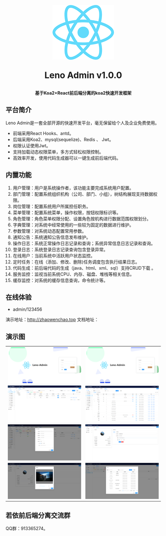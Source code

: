 <p align="center">
	<img alt="logo" src="/remdme-show-imgs/logo.png">
</p>
<h1 align="center" style="margin: 30px 0 30px; font-weight: bold;">Leno Admin v1.0.0</h1>
<h4 align="center">基于Koa2+React前后端分离的koa2快速开发框架</h4>

## 平台简介

Leno Admin是一套全部开源的快速开发平台，毫无保留给个人及企业免费使用。

* 前端采用React Hooks、antd。
* 后端采用Koa2、mysql(sequelize)、Redis 、 Jwt。
* 权限认证使用Jwt。
* 支持加载动态权限菜单，多方式轻松权限控制。
* 高效率开发，使用代码生成器可以一键生成前后端代码。

## 内置功能

1.  用户管理：用户是系统操作者，该功能主要完成系统用户配置。
2.  部门管理：配置系统组织机构（公司、部门、小组），树结构展现支持数据权限。
3.  岗位管理：配置系统用户所属担任职务。
4.  菜单管理：配置系统菜单，操作权限，按钮权限标识等。
5.  角色管理：角色菜单权限分配、设置角色按机构进行数据范围权限划分。
6.  字典管理：对系统中经常使用的一些较为固定的数据进行维护。
7.  参数管理：对系统动态配置常用参数。
8.  通知公告：系统通知公告信息发布维护。
9.  操作日志：系统正常操作日志记录和查询；系统异常信息日志记录和查询。
10. 登录日志：系统登录日志记录查询包含登录异常。
11. 在线用户：当前系统中活跃用户状态监控。
12. 定时任务：在线（添加、修改、删除)任务调度包含执行结果日志。
13. 代码生成：前后端代码的生成（java、html、xml、sql）支持CRUD下载 。
15. 服务监控：监视当前系统CPU、内存、磁盘、堆栈等相关信息。
16. 缓存监控：对系统的缓存信息查询，命令统计等。

## 在线体验

- admin/123456  

演示地址：http://zhaowenchao.top 
文档地址：

## 演示图

<table>
    <tr>
        <td><img src="/remdme-show-imgs/login.png"/></td>
        <td><img src="/remdme-show-imgs/login.png"/></td>
    </tr>
    <tr>
        <td><img src="/remdme-show-imgs/user.png"/></td>
        <td><img src="/remdme-show-imgs/menu.png"/></td>
    </tr>
    <tr>
        <td><img src="/remdme-show-imgs/dict.png"/></td>
        <td><img src="/remdme-show-imgs/profile.png"/></td>
    </tr>
	<tr>
        <td><img src="/remdme-show-imgs/edit-avatar.png"/></td>
        <td><img src="/remdme-show-imgs/gen.png"/></td>
    </tr>	 
</table>


## 若依前后端分离交流群

QQ群：913365274。